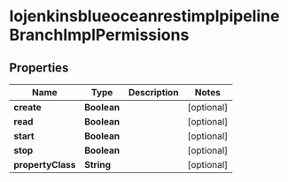 
# IojenkinsblueoceanrestimplpipelineBranchImplPermissions

## Properties
Name | Type | Description | Notes
------------ | ------------- | ------------- | -------------
**create** | **Boolean** |  |  [optional]
**read** | **Boolean** |  |  [optional]
**start** | **Boolean** |  |  [optional]
**stop** | **Boolean** |  |  [optional]
**propertyClass** | **String** |  |  [optional]



